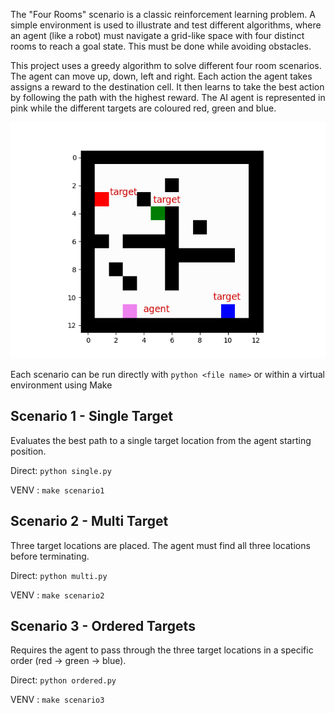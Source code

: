 The "Four Rooms" scenario is a classic reinforcement learning problem. A simple environment is used to illustrate and test different algorithms, where an agent (like a robot) must navigate a grid-like space with four distinct rooms to reach a goal state. This must be done while avoiding obstacles.

This project uses a greedy algorithm to solve different four room scenarios. The agent can move up, down, left and right. Each action the agent takes assigns a reward to the destination cell. It then learns to take the best action by following the path with the highest reward. The AI agent is represented in pink while the different targets are coloured red, green and blue.

![Image showing maze setup](init_multi.png)

Each scenario can be run directly with `python <file name>` or within a virtual environment using Make

## Scenario 1 - Single Target

Evaluates the best path to a single target location from the agent starting position.

Direct: `python single.py`

VENV : `make scenario1`

## Scenario 2 - Multi Target

Three target locations are placed. The agent must find all three locations before terminating.

Direct: `python multi.py`

VENV : `make scenario2`

## Scenario 3 - Ordered Targets

Requires the agent to pass through the three target locations in a specific order (red -> green -> blue).

Direct: `python ordered.py`

VENV : `make scenario3`